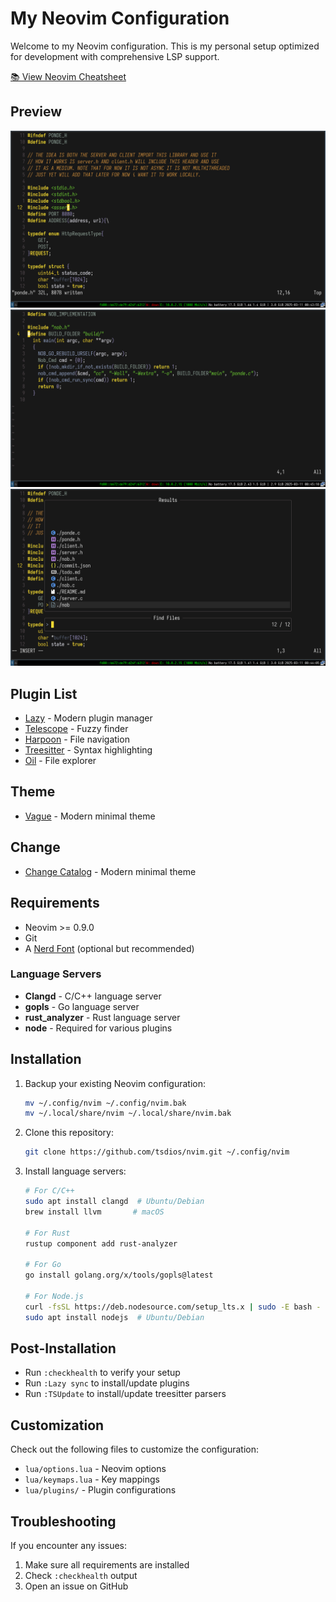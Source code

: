# My Neovim Configuration

Welcome to my Neovim configuration. This is my personal setup optimized for development with comprehensive LSP support.

[📚 View Neovim Cheatsheet](./CHEATSHEET.md)

## Preview
![second](second.png)
![third](third.png)
![fourth](fourth.png)

## Plugin List
- [Lazy](https://github.com/folke/lazy.nvim) - Modern plugin manager
- [Telescope](https://github.com/nvim-telescope/telescope.nvim) - Fuzzy finder
- [Harpoon](https://github.com/ThePrimeagen/harpoon) - File navigation
- [Treesitter](https://github.com/nvim-treesitter/nvim-treesitter) - Syntax highlighting
- [Oil](https://github.com/stevearc/oil.nvim) - File explorer

## Theme
- [Vague](https://github.com/vague2k/vague.nvim) - Modern minimal theme

## Change
- [Change Catalog](CHANGELOG.md) - Modern minimal theme
## Requirements
- Neovim >= 0.9.0
- Git
- A [Nerd Font](https://www.nerdfonts.com/) (optional but recommended)

### Language Servers
- **Clangd** - C/C++ language server
- **gopls** - Go language server
- **rust_analyzer** - Rust language server
- **node** - Required for various plugins

## Installation

1. Backup your existing Neovim configuration:
   ```bash
   mv ~/.config/nvim ~/.config/nvim.bak
   mv ~/.local/share/nvim ~/.local/share/nvim.bak
   ```

2. Clone this repository:
   ```bash
   git clone https://github.com/tsdios/nvim.git ~/.config/nvim
   ```

3. Install language servers:
   ```bash
   # For C/C++
   sudo apt install clangd  # Ubuntu/Debian
   brew install llvm       # macOS

   # For Rust
   rustup component add rust-analyzer

   # For Go
   go install golang.org/x/tools/gopls@latest

   # For Node.js
   curl -fsSL https://deb.nodesource.com/setup_lts.x | sudo -E bash -
   sudo apt install nodejs  # Ubuntu/Debian
   ```

## Post-Installation
- Run `:checkhealth` to verify your setup
- Run `:Lazy sync` to install/update plugins
- Run `:TSUpdate` to install/update treesitter parsers

## Customization
Check out the following files to customize the configuration:
- `lua/options.lua` - Neovim options
- `lua/keymaps.lua` - Key mappings
- `lua/plugins/` - Plugin configurations

## Troubleshooting
If you encounter any issues:
1. Make sure all requirements are installed
2. Check `:checkhealth` output
3. Open an issue on GitHub

